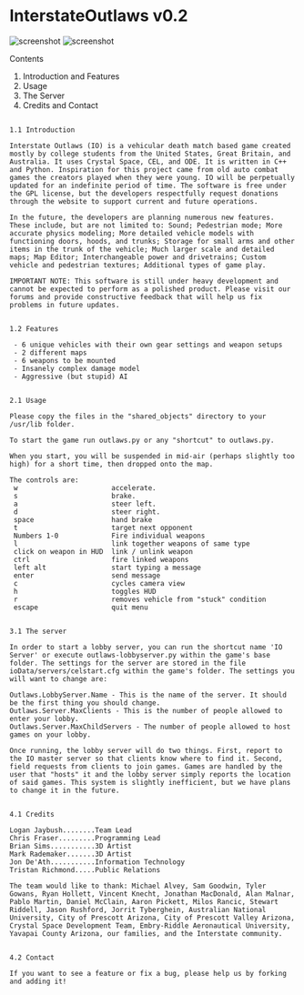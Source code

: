 # InterstateOutlaws v0.2

![screenshot](https://github.com/elr0b0h0b0/InterstateOutlaws-v0.2/blob/main/circle_of_death.png)
![screenshot](https://github.com/elr0b0h0b0/InterstateOutlaws-v0.2/blob/main/water_wheel.png)

Contents
1. Introduction and Features
2. Usage
3. The Server
4. Credits and Contact

~~~~~~~~~~~~~~~~~~~~~~~~~~~~~~~~~~~~~~~~~~~~~~~~~~~~~~~~~~~~~~~~~~~~~~~

1.1 Introduction

Interstate Outlaws (IO) is a vehicular death match based game created mostly by college students from the United States, Great Britain, and Australia. It uses Crystal Space, CEL, and ODE. It is written in C++ and Python. Inspiration for this project came from old auto combat games the creators played when they were young. IO will be perpetually updated for an indefinite period of time. The software is free under the GPL license, but the developers respectfully request donations through the website to support current and future operations.

In the future, the developers are planning numerous new features. These include, but are not limited to: Sound; Pedestrian mode; More accurate physics modeling; More detailed vehicle models with functioning doors, hoods, and trunks; Storage for small arms and other items in the trunk of the vehicle; Much larger scale and detailed maps; Map Editor; Interchangeable power and drivetrains; Custom vehicle and pedestrian textures; Additional types of game play.

IMPORTANT NOTE: This software is still under heavy development and cannot be expected to perform as a polished product. Please visit our forums and provide constructive feedback that will help us fix problems in future updates.

~~~~~~~~~~~~~~~~~~~~~~~~~~~~~~~~~~~~~~~~~~~~~~~~~~~~~~~~~~~~~~~~~~~~~~~
~~~~~~~~~~~~~~~~~~~~~~~~~~~~~~~~~~~~~~~~~~~~~~~~~~~~~~~~~~~~~~~~~~~~~~~

1.2 Features

 - 6 unique vehicles with their own gear settings and weapon setups
 - 2 different maps
 - 6 weapons to be mounted
 - Insanely complex damage model
 - Aggressive (but stupid) AI

~~~~~~~~~~~~~~~~~~~~~~~~~~~~~~~~~~~~~~~~~~~~~~~~~~~~~~~~~~~~~~~~~~~~~~~
~~~~~~~~~~~~~~~~~~~~~~~~~~~~~~~~~~~~~~~~~~~~~~~~~~~~~~~~~~~~~~~~~~~~~~~

2.1 Usage

Please copy the files in the "shared_objects" directory to your /usr/lib folder.

To start the game run outlaws.py or any "shortcut" to outlaws.py.

When you start, you will be suspended in mid-air (perhaps slightly too high) for a short time, then dropped onto the map. 

The controls are:
 w                       accelerate.
 s                       brake.
 a                       steer left.
 d                       steer right.
 space                   hand brake
 t                       target next opponent
 Numbers 1-0             Fire individual weapons
 l                       link together weapons of same type
 click on weapon in HUD  link / unlink weapon
 ctrl                    fire linked weapons
 left alt                start typing a message
 enter                   send message
 c                       cycles camera view
 h                       toggles HUD
 r                       removes vehicle from "stuck" condition
 escape                  quit menu

~~~~~~~~~~~~~~~~~~~~~~~~~~~~~~~~~~~~~~~~~~~~~~~~~~~~~~~~~~~~~~~~~~~~~~~
~~~~~~~~~~~~~~~~~~~~~~~~~~~~~~~~~~~~~~~~~~~~~~~~~~~~~~~~~~~~~~~~~~~~~~~

3.1 The server

In order to start a lobby server, you can run the shortcut name 'IO Server' or execute outlaws-lobbyserver.py within the game's base folder. The settings for the server are stored in the file ioData/servers/celstart.cfg within the game's folder. The settings you will want to change are:

Outlaws.LobbyServer.Name - This is the name of the server. It should be the first thing you should change.
Outlaws.Server.MaxClients - This is the number of people allowed to enter your lobby.
Outlaws.Server.MaxChildServers - The number of people allowed to host games on your lobby.

Once running, the lobby server will do two things. First, report to the IO master server so that clients know where to find it. Second, field requests from clients to join games. Games are handled by the user that "hosts" it and the lobby server simply reports the location of said games. This system is slightly inefficient, but we have plans to change it in the future.

~~~~~~~~~~~~~~~~~~~~~~~~~~~~~~~~~~~~~~~~~~~~~~~~~~~~~~~~~~~~~~~~~~~~~~~
~~~~~~~~~~~~~~~~~~~~~~~~~~~~~~~~~~~~~~~~~~~~~~~~~~~~~~~~~~~~~~~~~~~~~~~

4.1 Credits

Logan Jaybush........Team Lead
Chris Fraser.........Programming Lead
Brian Sims...........3D Artist
Mark Rademaker.......3D Artist
Jon De'Ath...........Information Technology
Tristan Richmond.....Public Relations

The team would like to thank: Michael Alvey, Sam Goodwin, Tyler Gowans, Ryan Hollett, Vincent Knecht, Jonathan MacDonald, Alan Malnar, Pablo Martin, Daniel McClain, Aaron Pickett, Milos Rancic, Stewart Riddell, Jason Rushford, Jorrit Tyberghein, Australian National University, City of Prescott Arizona, City of Prescott Valley Arizona, Crystal Space Development Team, Embry-Riddle Aeronautical University, Yavapai County Arizona, our families, and the Interstate community.

~~~~~~~~~~~~~~~~~~~~~~~~~~~~~~~~~~~~~~~~~~~~~~~~~~~~~~~~~~~~~~~~~~~~~~~
~~~~~~~~~~~~~~~~~~~~~~~~~~~~~~~~~~~~~~~~~~~~~~~~~~~~~~~~~~~~~~~~~~~~~~~

4.2 Contact

If you want to see a feature or fix a bug, please help us by forking and adding it!

~~~~~~~~~~~~~~~~~~~~~~~~~~~~~~~~~~~~~~~~~~~~~~~~~~~~~~~~~~~~~~~~~~~~~~~
